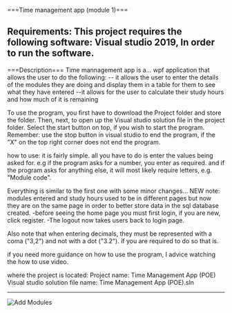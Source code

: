 ===Time management app (module 1)===

Requirements: This project requires the following software:
	      Visual studio 2019, 
	      In order to run the software.
-----------------------------------------------------------------------------------------
===Description===
Time mannagement app is a... 
wpf application that allows the user to do the following:
-- it allows the user to enter the details of the modules they are doing and display them in 
a table for them to see what they have entered
--it allows for the user to calculate their study hours and how much of it is remaining

To use the program, you first have to download the Project folder and store the folder. 
Then, next, to open up the Visual studio solution file in the project folder.
Select the start button on top, if you wish to start the program.
Remember: use the stop button in visual studio to end the program, if the "X"
on the top right corner does not end the program.

how to use:
it is fairly simple. all you have to do is enter the values being asked for. 
e.g if the program asks for a number, you enter as required.
and if the program asks for anything else, it will most likely require letters, e.g.
"Module code". 

Everything is similar to the first one with some 
minor changes...
NEW note: modules entered and study hours used to be in different pages but now 
they are on the same page in order to better store data in the sql database created.
-before seeing the home page you must first login, if you are new,
click register. 
-The logout now takes users back to login page.

Also note that when entering decimals, 
they must be represented with a coma ("3,2") and not with a dot ("3.2"). if you are 
required to do so that is.

if you need more guidance on how to use the program, I advice watching the how to use video.

where the project is located:
Project name: Time Management App (POE)
Visual studio solution file name: Time Management App (POE).sln

-----------------------------------------------------------------------------------------
![Add Modules](https://user-images.githubusercontent.com/79351812/229384699-4aeba737-b0bf-407e-a0cf-dec2b2299838.PNG)

